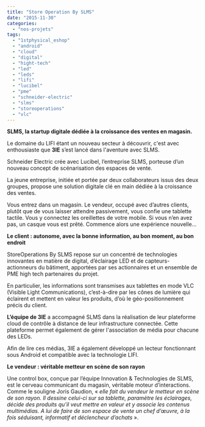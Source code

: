 ```yaml
---
title: "Store Operation By SLMS"
date: "2015-11-30"
categories: 
  - "nos-projets"
tags: 
  - "1stphysical_eshop"
  - "android"
  - "cloud"
  - "digital"
  - "hight-tech"
  - "led"
  - "leds"
  - "lifi"
  - "lucibel"
  - "pme"
  - "schneider-electric"
  - "slms"
  - "storeoperations"
  - "vlc"
---
```


**SLMS, la startup digitale dédiée à la croissance des ventes en magasin.**

Le domaine du LIFI étant un nouveau secteur à découvrir, c'est avec enthousiaste que **3IE** s’est lancé dans l'aventure avec SLMS.

Schneider Electric crée avec Lucibel, l’entreprise SLMS, porteuse d’un nouveau concept de scénarisation des espaces de vente.

La jeune entreprise, initiée et portée par deux collaborateurs issus des deux groupes, propose une solution digitale clé en main dédiée à la croissance des ventes.

Vous entrez dans un magasin. Le vendeur, occupé avec d’autres clients, plutôt que de vous laisser attendre passivement, vous confie une tablette tactile. Vous y connectez les oreillettes de votre mobile. Si vous n’en avez pas, un casque vous est prêté. Commence alors une expérience nouvelle…

**Le client : autonome, avec la bonne information, au bon moment, au bon endroit**

StoreOperations By SLMS repose sur un concentré de technologies innovantes en matière de digital, d’éclairage LED et de capteurs-actionneurs du bâtiment, apportées par ses actionnaires et un ensemble de PME high tech partenaires du projet.

En particulier, les informations sont transmises aux tablettes en mode VLC (Visible Light Communications), c’est-à-dire par les cônes de lumière qui éclairent et mettent en valeur les produits, d’où le géo-positionnement précis du client.

**L’équipe de 3IE** a accompagné SLMS dans la réalisation de leur plateforme cloud de contrôle à distance de leur infrastructure connectée. Cette plateforme permet également de gérer l'association de média pour chacune des LEDs.

Afin de lire ces médias, 3IE a également développé un lecteur fonctionnant sous Android et compatible avec la technologie LIFI.

**Le vendeur : véritable metteur en scène de son rayon**

Une control box, conçue par l’équipe Innovation & Technologies de SLMS, est le cerveau communicant du magasin, véritable moteur d’interactions. Comme le souligne Joris Gaudion, « _elle fait du vendeur le metteur en scène de son rayon. Il dessine celui-ci sur sa tablette, paramètre les éclairages, décide des produits qu’il veut mettre en valeur et y associe les contenus multimédias. A lui de faire de son espace de vente un chef d’œuvre, à la fois séduisant, informatif et déclencheur d’achats_ ».
